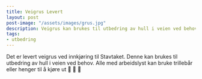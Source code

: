 ```yaml
---
title: Veigrus Levert
layout: post
post-image: "/assets/images/grus.jpg"
description: Veigrus kan brukes til utbedring av hull i veien ved behov
tags:
- utbedring
---
```


Det er levert veigrus ved innkjøring til Stavtaket. Denne kan brukes til utbedring av hull i veien ved behov. Alle med arbeidslyst kan bruke trillebår eller henger til å kjøre ut 💪 🚗 👷